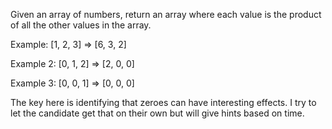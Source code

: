 Given an array of numbers, return an array where each value is the product of all the other values in the array.

Example:
[1, 2, 3] => [6, 3, 2]

Example 2:
[0, 1, 2] => [2, 0, 0]

Example 3:
[0, 0, 1] => [0, 0, 0]

The key here is identifying that zeroes can have interesting effects. I try to let the candidate get that on their own but will give hints based on time.
